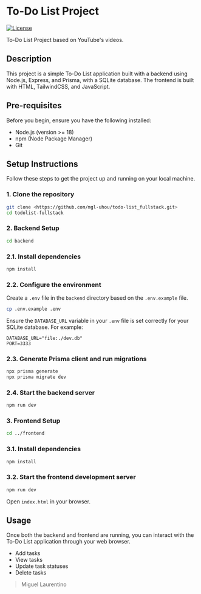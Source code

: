 # To-Do List Project

[![License](https://img.shields.io/badge/License-BSD_3--Clause-blue.svg)](./LICENSE)

To-Do List Project based on YouTube's videos.

## Description

This project is a simple To-Do List application built with a backend using Node.js, Express, and Prisma, with a SQLite database. The frontend is built with HTML, TailwindCSS, and JavaScript.

## Pre-requisites

Before you begin, ensure you have the following installed:

*   Node.js (version >= 18)
*   npm (Node Package Manager)
*   Git

## Setup Instructions

Follow these steps to get the project up and running on your local machine.

### 1. Clone the repository

```bash
git clone <https://github.com/mgl-uhou/todo-list_fullstack.git>
cd todolist-fullstack
```

### 2. Backend Setup

```bash
cd backend
```

### 2.1. Install dependencies

```bash
npm install
```

### 2.2. Configure the environment

Create a `.env` file in the `backend` directory based on the `.env.example` file.
```bash
cp .env.example .env
```

Ensure the `DATABASE_URL` variable in your `.env` file is set correctly for your SQLite database. For example:

```
DATABASE_URL="file:./dev.db"
PORT=3333
```

### 2.3. Generate Prisma client and run migrations

```bash
npx prisma generate
npx prisma migrate dev
```

### 2.4. Start the backend server

```bash
npm run dev
```

### 3. Frontend Setup

```bash
cd ../frontend
```

### 3.1. Install dependencies

```bash
npm install
```

### 3.2. Start the frontend development server

```bash
npm run dev
```

Open `index.html` in your browser.

## Usage

Once both the backend and frontend are running, you can interact with the To-Do List application through your web browser.

- Add tasks
- View tasks
- Update task statuses
- Delete tasks

> Miguel Laurentino
